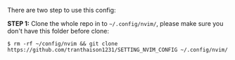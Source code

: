 
There are two step to use this config:

**STEP 1:** Clone the whole repo in to `~/.config/nvim/`, please make sure you don't have this folder before clone:

```
$ rm -rf ~/config/nvim && git clone https://github.com/tranthaison1231/SETTING_NVIM_CONFIG ~/.config/nvim/
```
